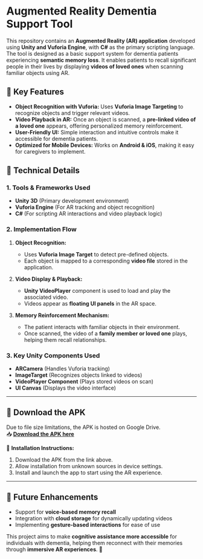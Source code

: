 # Augmented Reality Dementia Support Tool  

This repository contains an **Augmented Reality (AR) application** developed using **Unity and Vuforia Engine**, with **C#** as the primary scripting language. The tool is designed as a basic support system for dementia patients experiencing **semantic memory loss**. It enables patients to recall significant people in their lives by displaying **videos of loved ones** when scanning familiar objects using AR.  

## 🔹 **Key Features**  
- **Object Recognition with Vuforia:** Uses **Vuforia Image Targeting** to recognize objects and trigger relevant videos.  
- **Video Playback in AR:** Once an object is scanned, a **pre-linked video of a loved one** appears, offering personalized memory reinforcement.  
- **User-Friendly UI:** Simple interaction and intuitive controls make it accessible for dementia patients.  
- **Optimized for Mobile Devices:** Works on **Android & iOS**, making it easy for caregivers to implement.  

## 🔹 **Technical Details**  
### **1. Tools & Frameworks Used**  
- **Unity 3D** (Primary development environment)  
- **Vuforia Engine** (For AR tracking and object recognition)  
- **C#** (For scripting AR interactions and video playback logic)  

### **2. Implementation Flow**  
1. **Object Recognition:**  
   - Uses **Vuforia Image Target** to detect pre-defined objects.  
   - Each object is mapped to a corresponding **video file** stored in the application.  

2. **Video Display & Playback:**  
   - **Unity VideoPlayer** component is used to load and play the associated video.  
   - Videos appear as **floating UI panels** in the AR space.  

3. **Memory Reinforcement Mechanism:**  
   - The patient interacts with familiar objects in their environment.  
   - Once scanned, the video of a **family member or loved one** plays, helping them recall relationships.  

### **3. Key Unity Components Used**  
- **ARCamera** (Handles Vuforia tracking)  
- **ImageTarget** (Recognizes objects linked to videos)  
- **VideoPlayer Component** (Plays stored videos on scan)  
- **UI Canvas** (Displays the video interface)



---

## 🔹 **Download the APK**  
Due to file size limitations, the APK is hosted on Google Drive.  
📥 **[Download the APK here](YOUR_GOOGLE_DRIVE_LINK)**  

🔹 **Installation Instructions:**  
1. Download the APK from the link above.  
2. Allow installation from unknown sources in device settings.  
3. Install and launch the app to start using the AR experience.  

---




## 🔹 **Future Enhancements**  
- Support for **voice-based memory recall**  
- Integration with **cloud storage** for dynamically updating videos  
- Implementing **gesture-based interactions** for ease of use  

This project aims to make **cognitive assistance more accessible** for individuals with dementia, helping them reconnect with their memories through **immersive AR experiences**. 🚀
